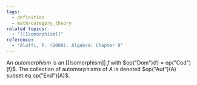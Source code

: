 ```yaml
---
tags:
  - definition
  - math/category_theory
related topics:
  - "[[Isomorphism]]"
reference:
  - "Aluffi, P. (2009). Algebra: Chapter 0"
---
```

An _automorphism_ is an [[Isomorphism]] $f$ with $op("Dom")(f) = op("Cod")(f)$. The collection of automorphisms of $A$ is denoted $op("Aut")(A) subset.eq op("End")(A)$.